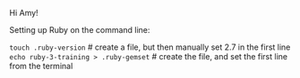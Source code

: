 Hi Amy!

Setting up Ruby on the command line:

`touch .ruby-version` # create a file, but then manually set 2.7 in the first line
`echo ruby-3-training > .ruby-gemset` # create the file, and set the first line from the terminal